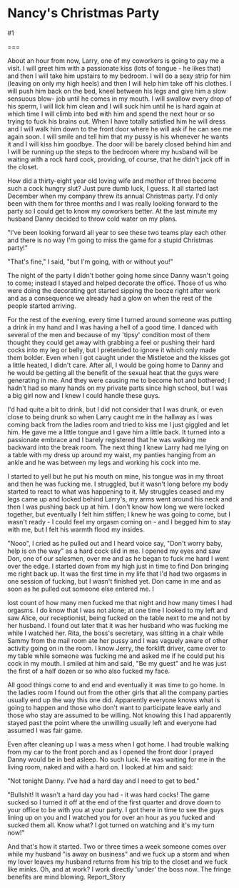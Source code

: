 Nancy's Christmas Party
=======================
#1 

===

About an hour from now, Larry, one of my coworkers is going to pay me a visit. I will greet him with a passionate kiss (lots of tongue - he likes that) and then I will take him upstairs to my bedroom. I will do a sexy strip for him (leaving on only my high heels) and then I will help him take off his clothes. I will push him back on the bed, kneel between his legs and give him a slow sensuous blow- job until he comes in my mouth. I will swallow every drop of his sperm, I will lick him clean and I will suck him until he is hard again at which time I will climb into bed with him and spend the next hour or so trying to fuck his brains out. When I have totally satisfied him he will dress and I will walk him down to the front door where he will ask if he can see me again soon. I will smile and tell him that my pussy is his whenever he wants it and I will kiss him goodbye. The door will be barely closed behind him and I will be running up the steps to the bedroom where my husband will be waiting with a rock hard cock, providing, of course, that he didn't jack off in the closet. 

How did a thirty-eight year old loving wife and mother of three become such a cock hungry slut? Just pure dumb luck, I guess. It all started last December when my company threw its annual Christmas party. I'd only been with them for three months and I was really looking forward to the party so I could get to know my coworkers better. At the last minute my husband Danny decided to throw cold water on my plans. 

"I've been looking forward all year to see these two teams play each other and there is no way I'm going to miss the game for a stupid Christmas party!" 

"That's fine," I said, "but I'm going, with or without you!" 

The night of the party I didn't bother going home since Danny wasn't going to come; instead I stayed and helped decorate the office. Those of us who were doing the decorating got started sipping the booze right after work and as a consequence we already had a glow on when the rest of the people started arriving. 

For the rest of the evening, every time I turned around someone was putting a drink in my hand and I was having a hell of a good time. I danced with several of the men and because of my 'tipsy' condition most of them thought they could get away with grabbing a feel or pushing their hard cocks into my leg or belly, but I pretended to ignore it which only made them bolder. Even when I got caught under the Mistletoe and the kisses got a little heated, I didn't care. After all, I would be going home to Danny and he would be getting all the benefit of the sexual heat that the guys were generating in me. And they were causing me to become hot and bothered; I hadn't had so many hands on my private parts since high school, but I was a big girl now and I knew I could handle these guys. 

I'd had quite a bit to drink, but I did not consider that I was drunk, or even close to being drunk so when Larry caught me in the hallway as I was coming back from the ladies room and tried to kiss me I just giggled and let him. He gave me a little tongue and I gave him a little back. It turned into a passionate embrace and I barely registered that he was walking me backward into the break room. The next thing I knew Larry had me lying on a table with my dress up around my waist, my panties hanging from an ankle and he was between my legs and working his cock into me. 

I started to yell but he put his mouth on mine, his tongue was in my throat and then he was fucking me. I struggled, but it wasn't long before my body started to react to what was happening to it. My struggles ceased and my legs came up and locked behind Larry's, my arms went around his neck and then I was pushing back up at him. I don't know how long we were locked together, but eventually I felt him stiffen; I knew he was going to come, but I wasn't ready - I could feel my orgasm coming on - and I begged him to stay with me, but I felt his warmth flood my insides. 

"Nooo", I cried as he pulled out and I heard voice say, "Don't worry baby, help is on the way" as a hard cock slid in me. I opened my eyes and saw Don, one of our salesmen, over me and as he began to fuck me hard I went over the edge. I started down from my high just in time to find Don bringing me right back up. It was the first time in my life that I'd had two orgasms in one session of fucking, but I wasn't finished yet. Don came in me and as soon as he pulled out someone else entered me. I 

lost count of how many men fucked me that night and how many times I had orgasms. I do know that I was not alone; at one time I looked to my left and saw Alice, our receptionist, being fucked on the table next to me and not by her husband. I found out later that it was her husband who was fucking me while I watched her. Rita, the boss's secretary, was sitting in a chair while Sammy from the mail room ate her pussy and I was vaguely aware of other activity going on in the room. I know Jerry, the forklift driver, came over to my table while someone was fucking me and asked me if he could put his cock in my mouth. I smiled at him and said, "Be my guest" and he was just the first of a half dozen or so who also fucked my face. 

All good things come to and end and eventually it was time to go home. In the ladies room I found out from the other girls that all the company parties usually end up the way this one did. Apparently everyone knows what is going to happen and those who don't want to participate leave early and those who stay are assumed to be willing. Not knowing this I had apparently stayed past the point where the unwilling usually left and everyone had assumed I was fair game. 

Even after cleaning up I was a mess when I got home. I had trouble walking from my car to the front porch and as I opened the front door I prayed Danny would be in bed asleep. No such luck. He was waiting for me in the living room, naked and with a hard on. I looked at him and said: 

"Not tonight Danny. I've had a hard day and I need to get to bed." 

"Bullshit! It wasn't a hard day you had - it was hard cocks! The game sucked so I turned it off at the end of the first quarter and drove down to your office to be with you at your party. I got there in time to see the guys lining up on you and I watched you for over an hour as you fucked and sucked them all. Know what? I got turned on watching and it's my turn now!" 

And that's how it started. Two or three times a week someone comes over while my husband "is away on business" and we fuck up a storm and when my lover leaves my husband returns from his trip to the closet and we fuck like minks. Oh, and at work? I work directly 'under' the boss now. The fringe benefits are mind blowing. Report_Story 
